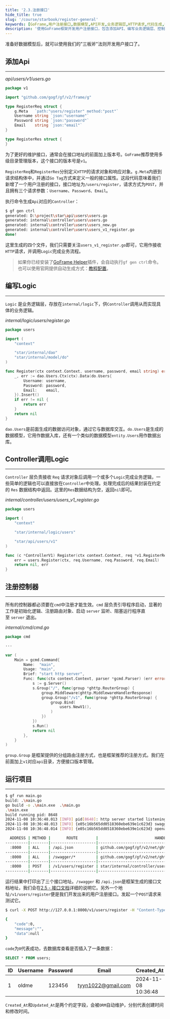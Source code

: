 ```yaml
---
title: '2.3.注册接口'
hide_title: true
slug: '/course/starbook/register-general'
keywords: [GoFrame,用户注册接口,数据模型,API开发,业务逻辑层,HTTP请求,代码生成,控制器注册,数据库交互,项目运行]
description: '使用GoFrame框架开发用户注册接口，包含添加API、编写业务逻辑层、控制器调用逻辑、控制器注册以及项目运行的详细步骤。通过生成的数据访问对象和数据模型，实现接口与数据库的交互，最终在项目运行中测试接口的功能。'
---
```

准备好数据模型后，就可以使用我们的"三板斧"法则开发用户接口了。
## 添加Api
---
*api/users/v1/users.go*
```go
package v1

import "github.com/gogf/gf/v2/frame/g"

type RegisterReq struct {
    g.Meta   `path:"users/register" method:"post"`
    Username string `json:"username"`
    Password string `json:"password"`
    Email    string `json:"email"`
}

type RegisterRes struct {
}
```

为了更好的维护接口，通常会在接口地址的前面加上版本号。`GoFrame`推荐使用多级目录管理版本，这个接口的版本号是`v1`。

`RegisterReq`和`RegisterRes`分别定义`HTTP`的请求对象和响应对象。`g.Meta`内嵌到请求结构体中，并通过`Go Tag`方式来定义一般的接口属性。这段代码意味着我们新增了一个用户注册的接口，接口地址为`/users/register`，请求方式为`POST`，并且拥有三个请求参数：`Username`、`Password`、`Email`。

执行命令生成`Api`对应的`Controller`：
```bash
$ gf gen ctrl
generated: D:\project\star\api\users\users.go
generated: internal\controller\users\users.go
generated: internal\controller\users\users_new.go
generated: internal\controller\users\users_v1_register.go
done!
```

这里生成的四个文件，我们只需要关注`users_v1_register.go`即可，它用作接收`HTTP`请求，并调用`Logic`完成业务流程。

> 如果你已经安装了[GoFrame Helper](https://plugins.jetbrains.com/plugin/23324-goframe-helper)插件，会自动执行`gf gen ctrl`命令。也可以使用官网提供自动生成方式：[教程配置](https://goframe.org/docs/cli/gen-ctrl#%E8%87%AA%E5%8A%A8%E6%A8%A1%E5%BC%8F%E6%8E%A8%E8%8D%90)。

## 编写Logic
---
`Logic` 是业务逻辑层，存放在`internal/logic`下，供`Controller`调用从而实现具体的业务逻辑。

*internal/logic/users/register.go*
```go
package users

import (
    "context"

    "star/internal/dao"
    "star/internal/model/do"
)

func Register(ctx context.Context, username, password, email string) error {
    _, err := dao.Users.Ctx(ctx).Data(do.Users{
        Username: username,
        Password: password,
        Email:    email,
    }).Insert()
    if err != nil {
        return err
    }
    return nil
}
```

`dao.Users`是前面生成的数据访问对象，通过它与数据库交互。`do.Users`是生成的数据模型，它用作数据入库，还有一个类似的数据模型`entity.Users`用作数据出库。

## Controller调用Logic
---
`Controller` 层负责接收 `Req` 请求对象后调用一个或多个`Logic`完成业务逻辑，一些简单的逻辑也可以直接放在`Controller`中处理。处理完成后的结果封装在约定的 `Res` 数据结构中返回。这里的`Res`数据结构为空，返回`nil`即可。

*internal/controller/users/users_v1_register.go*
```go
package users

import (
    "context"

    "star/internal/logic/users"

    "star/api/users/v1"
)

func (c *ControllerV1) Register(ctx context.Context, req *v1.RegisterReq) (res *v1.RegisterRes, err error) {
    err = users.Register(ctx, req.Username, req.Password, req.Email)
    return nil, err
}
```

## 注册控制器
---
所有的控制器都必须要在`cmd`中注册才能生效。`cmd` 层负责引导程序启动，显著的工作是初始化逻辑、注册路由对象、启动 `server` 监听、阻塞运行程序直至 `server` 退出。

*internal/cmd/cmd.go*
```go
package cmd

···

var (
    Main = gcmd.Command{
        Name:  "main",
        Usage: "main",
        Brief: "start http server",
        Func: func(ctx context.Context, parser *gcmd.Parser) (err error) {
            s := g.Server()
            s.Group("/", func(group *ghttp.RouterGroup) {
                group.Middleware(ghttp.MiddlewareHandlerResponse)
                group.Group("/v1", func(group *ghttp.RouterGroup) {
                    group.Bind(
                        users.NewV1(),
                    )
                })
            })
            s.Run()
            return nil
        },
    }
)
```

`group.Group` 是框架提供的分组路由注册方式，也是框架推荐的注册方式。我们在前面加上`v1`对应`api`目录，方便接口版本管理。

## 运行项目
---
```bash
$ gf run main.go
build: .\main.go
go build -o .\main.exe  .\main.go
.\main.exe 
build running pid: 8648
2024-11-08 10:36:48.013 [INFO] pid[8648]: http server started listening on [:8000]
2024-11-08 10:36:48.013 [INFO] {e05c16b565dd0518360ebe639e1c623d} swagger ui is serving at address: http://127.0.0.1:8000/swagger/
2024-11-08 10:36:48.014 [INFO] {e05c16b565dd0518360ebe639e1c623d} openapi specification is serving at address: http://127.0.0.1:8000/api.json

  ADDRESS | METHOD |       ROUTE        |                         HANDLER                         |           MIDDLEWARE
----------|--------|--------------------|---------------------------------------------------------|----------------------------------
  :8000   | ALL    | /api.json          | github.com/gogf/gf/v2/net/ghttp.(*Server).openapiSpec   |
----------|--------|--------------------|---------------------------------------------------------|----------------------------------
  :8000   | ALL    | /swagger/*         | github.com/gogf/gf/v2/net/ghttp.(*Server).swaggerUI     | HOOK_BEFORE_SERVE
----------|--------|--------------------|---------------------------------------------------------|----------------------------------
  :8000   | POST   | /v1/users/register | star/internal/controller/users.(*ControllerV1).Register | ghttp.MiddlewareHandlerResponse
----------|--------|--------------------|---------------------------------------------------------|----------------------------------
```

运行结果中打印出了三个接口地址。`/swagger` 和 `/api.json`是框架生成的接口文档地址，我们会在[2.5 - 接口文档](./2.5.接口文档.md)详细的说明它。另外一个地址`/v1/users/register`便是我们开发出来的用户注册接口。发起一个`POST`请求来测试它。

```bash
$ curl -X POST http://127.0.0.1:8000/v1/users/register -H "Content-Type: application/json" -d "{\"username\":\"oldme\", \"password\":\"123456\", \"email\":\"tyyn1022@gmail.com\"}"

{
    "code":0,
    "message":"",
    "data":null
}
```

`code`为`0`代表成功，去数据库查看是否插入了一条数据：
```sql
SELECT * FROM users;
```

| ID  | Username | Password | Email              | Created_At          | Updated_At          |
| --- | -------- | -------- | ------------------ | ------------------- | ------------------- |
| 1   | oldme    | 123456   | tyyn1022@gmail.com | 2024-11-08 10:36:48 | 2024-11-08 10:36:48 |

`Created_At`和`Updated_At`是两个约定字段，会被`ORM`自动维护，分别代表创建时间和修改时间。